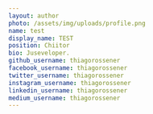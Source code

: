 ```yaml
---
layout: author
photo: /assets/img/uploads/profile.png
name: test
display_name: TEST
position: Chiitor
bio: Juseveloper.
github_username: thiagorossener
facebook_username: thiagorossener
twitter_username: thiagorossener
instagram_username: thiagorossener
linkedin_username: thiagorossener
medium_username: thiagorossener
---
```


